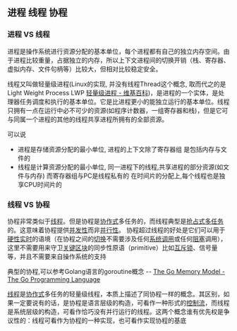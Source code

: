 ## 进程 线程 协程
### 进程 VS 线程
进程是操作系统进行资源分配的基本单位，每个进程都有自己的独立内存空间。由于进程比较重量，占据独立的内存，所以上下文进程间的切换开销（栈、寄存器、虚拟内存、文件句柄等）比较大，但相对比较稳定安全。

线程又叫做轻量级进程(Linux的实现, 并没有线程Thread这个概念, 取而代之的是Light Weight Process LWP  [轻量级进程 - 维基百科](https://zh.m.wikipedia.org/zh-hans/%E8%BD%BB%E9%87%8F%E7%BA%A7%E8%BF%9B%E7%A8%8B))，是进程的一个实体，是处理器任务调度和执行的基本单位。它是比进程更小的能独立运行的基本单位。线程只拥有一点在运行中必不可少的资源(如程序计数器，一组寄存器和栈)，但是它可与同属一个进程的其他的线程共享进程所拥有的全部资源。

可以说  
- 进程是存储资源分配的最小单位, 进程的上下文除了寄存器组 是包括内存与文件的
- 线程是计算资源分配的最小单位, 同一进程下的线程,共享进程的部分资源(如文件与内存) 而寄存器组与PC是线程私有的  在时间片的分配上,每个线程也是独享CPU时间片的

### 线程 VS 协程
协程非常类似于[线程](https://zh.m.wikipedia.org/wiki/%E7%BA%BF%E7%A8%8B "线程")。但是协程是[协作式](https://zh.m.wikipedia.org/wiki/%E5%8D%8F%E4%BD%9C%E5%BC%8F%E5%A4%9A%E4%BB%BB%E5%8A%A1 "协作式多任务")多任务的，而线程典型是[抢占式](https://zh.m.wikipedia.org/wiki/%E6%8A%A2%E5%8D%A0%E5%BC%8F%E5%A4%9A%E4%BB%BB%E5%8A%A1 "抢占式多任务")[多任务](https://zh.m.wikipedia.org/wiki/%E5%A4%9A%E4%BB%BB%E5%8A%A1 "多任务")的。这意味着协程提供[并发性](https://zh.m.wikipedia.org/wiki/%E5%B9%B6%E5%8F%91%E6%80%A7 "并发性")而非[并行性](https://zh.m.wikipedia.org/wiki/%E5%B9%B6%E8%A1%8C%E8%AE%A1%E7%AE%97 "并行计算")。
协程超过线程的好处是它们可以用于[硬性实时](https://zh.m.wikipedia.org/wiki/%E5%AE%9E%E6%97%B6%E8%AE%A1%E7%AE%97 "实时计算")的语境（在协程之间的[切换](https://zh.m.wikipedia.org/wiki/%E4%B8%8A%E4%B8%8B%E6%96%87%E5%88%87%E6%8D%A2 "上下文切换")不需要涉及任何[系统调用](https://zh.m.wikipedia.org/wiki/%E7%B3%BB%E7%BB%9F%E8%B0%83%E7%94%A8 "系统调用")或任何[阻塞](https://zh.m.wikipedia.org/wiki/%E9%98%BB%E5%A1%9E_(%E8%AE%A1%E7%AE%97) "阻塞 (计算)")调用），这里不需要用来守卫[关键区块](https://zh.m.wikipedia.org/wiki/%E5%85%B3%E9%94%AE%E5%8C%BA%E6%AE%B5 "关键区块")的同步性原语（primitive）比如[互斥锁](https://zh.m.wikipedia.org/wiki/%E4%BA%92%E6%96%A5%E9%94%81)、信号量等，并且不需要来自操作系统的支持

典型的协程,可以参考Golang语言的goroutine概念 -- [The Go Memory Model - The Go Programming Language](https://go.dev/ref/mem#go)

[线程](https://zh.m.wikipedia.org/wiki/%E7%BA%BF%E7%A8%8B "线程")是[协作式](https://zh.m.wikipedia.org/wiki/%E5%8D%8F%E4%BD%9C%E5%BC%8F%E5%A4%9A%E4%BB%BB%E5%8A%A1 "协作式多任务")多任务的轻量级线程，本质上描述了同协程一样的概念。其区别，如果一定要说有的话，是协程是语言层级的构造，可看作一种形式的[控制流](https://zh.m.wikipedia.org/wiki/%E6%8E%A7%E5%88%B6%E6%B5%81 "控制流")，而线程是系统层级的构造，可看作恰巧没有并行运行的线程。这两个概念谁有优先权是争议性的：线程可看作为协程的一种实现，也可看作实现协程的基底